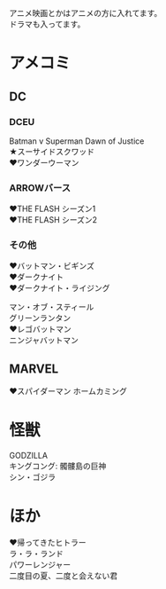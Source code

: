アニメ映画とかはアニメの方に入れてます。  
ドラマも入ってます。  

# アメコミ
## DC
### DCEU
Batman v Superman Dawn of Justice  
★スーサイドスクワッド  
♥ワンダーウーマン  

### ARROWバース
♥THE FLASH シーズン1  
♥THE FLASH シーズン2  

### その他
♥バットマン・ビギンズ  
♥ダークナイト  
♥ダークナイト・ライジング  

マン・オブ・スティール  
グリーンランタン  
♥レゴバットマン  
ニンジャバットマン  

## MARVEL
♥スパイダーマン ホームカミング

# 怪獣
GODZILLA  
キングコング: 髑髏島の巨神  
シン・ゴジラ  

# ほか
♥帰ってきたヒトラー  
ラ・ラ・ランド  
パワーレンジャー  
二度目の夏、二度と会えない君  